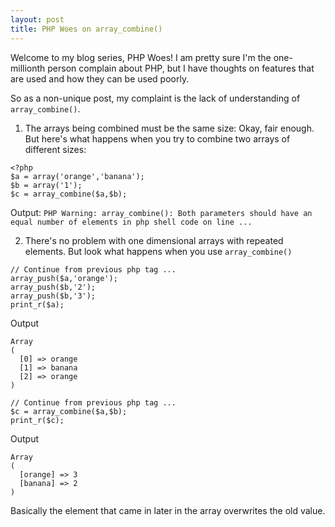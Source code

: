 ```yaml
---
layout: post
title: PHP Woes on array_combine()
---
```


Welcome to my blog series, PHP Woes! I am pretty sure I'm the one-millionth person complain about PHP, 
but I have thoughts on features that are used and how they can be used poorly.

So as a non-unique post, my complaint is the lack of understanding of `array_combine()`.

1. The arrays being combined must be the same size: Okay, fair enough. 
But here's what happens when you try to combine two arrays of different sizes:

```
<?php
$a = array('orange','banana');
$b = array('1');
$c = array_combine($a,$b);
```

Output: 
`PHP Warning: array_combine(): Both parameters should have an equal number of elements in php shell code on line ...`

2. There's no problem with one dimensional arrays with repeated elements. But look what happens when you use
`array_combine()`

```
// Continue from previous php tag ...
array_push($a,'orange');
array_push($b,'2'); 
array_push($b,'3');
print_r($a);
```

Output
```
Array
(
  [0] => orange
  [1] => banana
  [2] => orange
)
```

```
// Continue from previous php tag ...
$c = array_combine($a,$b);
print_r($c);
```

Output
```
Array
(
  [orange] => 3
  [banana] => 2
)
```

Basically the element that came in later in the array overwrites the old value.
